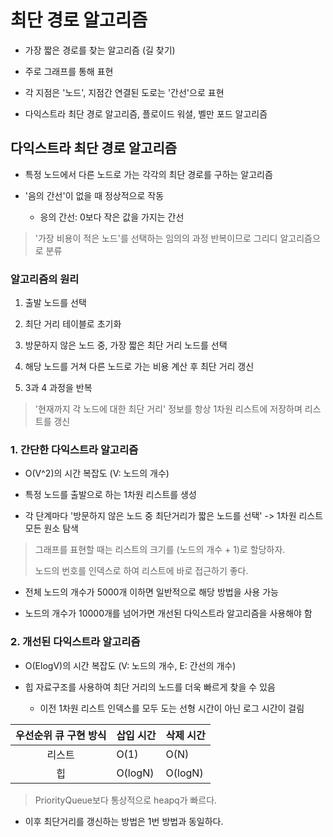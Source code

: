# 최단 경로 알고리즘

- 가장 짧은 경로를 찾는 알고리즘 (길 찾기)

- 주로 그래프를 통해 표현

- 각 지점은 '노드', 지점간 연결된 도로는 '간선'으로 표현

- 다익스트라 최단 경로 알고리즘, 플로이드 워셜, 벨만 포드 알고리즘

## 다익스트라 최단 경로 알고리즘

- 특정 노드에서 다른 노드로 가는 각각의 최단 경로를 구하는 알고리즘

- '음의 간선'이 없을 때 정상적으로 작동

    - 응의 간선: 0보다 작은 값을 가지는 간선
 
> '가장 비용이 적은 노드'를 선택하는 임의의 과정 반복이므로 그리디 알고리즘으로 분류

### 알고리즘의 원리

1. 출발 노드를 선택

2. 최단 거리 테이블로 초기화

3. 방문하지 않은 노드 중, 가장 짧은 최단 거리 노드를 선택

4. 해당 노드를 거쳐 다른 노드로 가는 비용 계산 후 최단 거리 갱신

5. 3과 4 과정을 반복

> '현재까지 각 노드에 대한 최단 거리' 정보를 항상 1차원 리스트에 저장하며 리스트를 갱신

### 1. 간단한 다익스트라 알고리즘

- O(V^2)의 시간 복잡도 (V: 노드의 개수)

- 특정 노드를 출발으로 하는 1차원 리스트를 생성

- 각 단계마다 '방문하지 않은 노드 중 최단거리가 짧은 노드를 선택' -> 1차원 리스트 모든 원소 탐색

> 그래프를 표현할 때는 리스트의 크기를 (노드의 개수 + 1)로 할당하자.
>
> 노드의 번호를 인덱스로 하여 리스트에 바로 접근하기 좋다.

- 전체 노드의 개수가 5000개 이하면 일반적으로 해당 방법을 사용 가능

- 노드의 개수가 10000개를 넘어가면 개선된 다익스트라 알고리즘을 사용해야 함

### 2. 개선된 다익스트라 알고리즘

- O(ElogV)의 시간 복잡도 (V: 노드의 개수, E: 간선의 개수)

- 힙 자료구조를 사용하여 최단 거리의 노드를 더욱 빠르게 찾을 수 있음

    - 이전 1차원 리스트 인덱스를 모두 도는 선형 시간이 아닌 로그 시간이 걸림

|우선순위 큐 구현 방식|삽입 시간|삭제 시간|
|:---:|---|---|
|리스트|O(1)|O(N)|
|힙|O(logN)|O(logN)|

> PriorityQueue보다 통상적으로 heapq가 빠르다.

- 이후 최단거리를 갱신하는 방법은 1번 방법과 동일하다.
